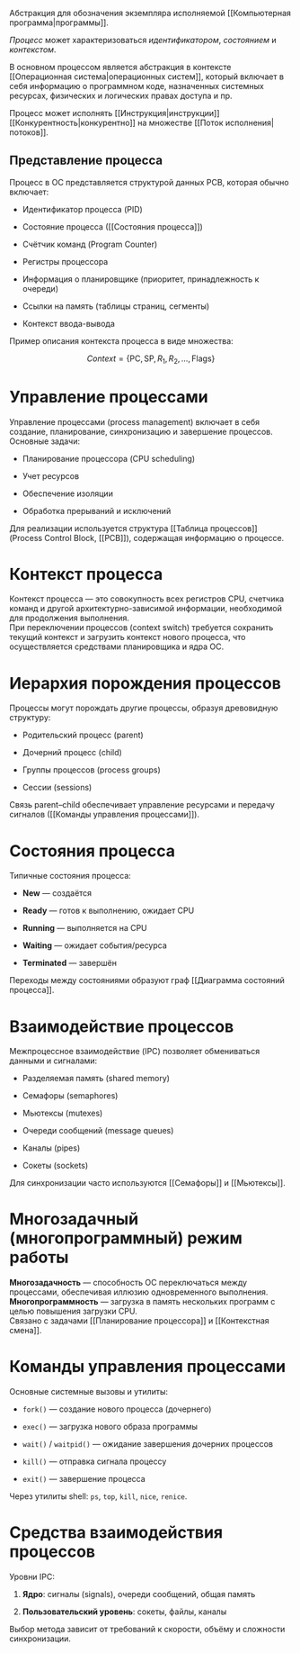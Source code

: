 Абстракция для обозначения экземпляра исполняемой [[Компьютерная программа|программы]].

*Процесс* может характеризоваться *идентификатором*, *состоянием* и *контекстом*.

В основном процессом является абстракция в контексте [[Операционная система|операционных систем]], который включает в себя информацию о программном коде, назначенных системных ресурсах, физических и логических правах доступа и пр.

Процесс может исполнять [[Инструкция|инструкции]] [[Конкурентность|конкурентно]] на множестве [[Поток исполнения|потоков]].

## Представление процесса

Процесс в ОС представляется структурой данных PCB, которая обычно включает:

- Идентификатор процесса (PID)
    
- Состояние процесса ([[Состояния процесса]])
    
- Счётчик команд (Program Counter)
    
- Регистры процессора
    
- Информация о планировщике (приоритет, принадлежность к очереди)
    
- Ссылки на память (таблицы страниц, сегменты)
    
- Контекст ввода-вывода
    

Пример описания контекста процесса в виде множества:

$$
\mathit{Context} = \{ \mathrm{PC}, \mathrm{SP}, R_1, R_2, \dots, \mathrm{Flags} \}
$$



# Управление процессами

Управление процессами (process management) включает в себя создание, планирование, синхронизацию и завершение процессов.  
Основные задачи:

- Планирование процессора (CPU scheduling)
    
- Учет ресурсов
    
- Обеспечение изоляции
    
- Обработка прерываний и исключений
    

Для реализации используется структура [[Таблица процессов]] (Process Control Block, [[PCB]]), содержащая информацию о процессе.

# Контекст процесса

Контекст процесса — это совокупность всех регистров CPU, счетчика команд и другой архитектурно-зависимой информации, необходимой для продолжения выполнения.  
При переключении процессов (context switch) требуется сохранить текущий контекст и загрузить контекст нового процесса, что осуществляется средствами планировщика и ядра ОС.

# Иерархия порождения процессов

Процессы могут порождать другие процессы, образуя древовидную структуру:

- Родительский процесс (parent)
    
- Дочерний процесс (child)
    
- Группы процессов (process groups)
    
- Сессии (sessions)
    

Связь parent–child обеспечивает управление ресурсами и передачу сигналов ([[Команды управления процессами]]).

# Состояния процесса

Типичные состояния процесса:

- **New** — создаётся
    
- **Ready** — готов к выполнению, ожидает CPU
    
- **Running** — выполняется на CPU
    
- **Waiting** — ожидает события/ресурса
    
- **Terminated** — завершён
    

Переходы между состояниями образуют граф [[Диаграмма состояний процесса]].

# Взаимодействие процессов

Межпроцессное взаимодействие (IPC) позволяет обмениваться данными и сигналами:

- Разделяемая память (shared memory)
    
- Семафоры (semaphores)
    
- Мьютексы (mutexes)
    
- Очереди сообщений (message queues)
    
- Каналы (pipes)
    
- Сокеты (sockets)
    

Для синхронизации часто используются [[Семафоры]] и [[Мьютексы]].

# Многозадачный (многопрограммный) режим работы

**Многозадачность** — способность ОС переключаться между процессами, обеспечивая иллюзию одновременного выполнения.  
**Многопрограммность** — загрузка в память нескольких программ с целью повышения загрузки CPU.  
Связано с задачами [[Планирование процессора]] и [[Контекстная смена]].

# Команды управления процессами

Основные системные вызовы и утилиты:

- `fork()` — создание нового процесса (дочернего)
    
- `exec()` — загрузка нового образа программы
    
- `wait()` / `waitpid()` — ожидание завершения дочерних процессов
    
- `kill()` — отправка сигнала процессу
    
- `exit()` — завершение процесса
    

Через утилиты shell: `ps`, `top`, `kill`, `nice`, `renice`.

# Средства взаимодействия процессов

Уровни IPC:

1. **Ядро**: сигналы (signals), очереди сообщений, общая память
    
2. **Пользовательский уровень**: сокеты, файлы, каналы
    

Выбор метода зависит от требований к скорости, объёму и сложности синхронизации.